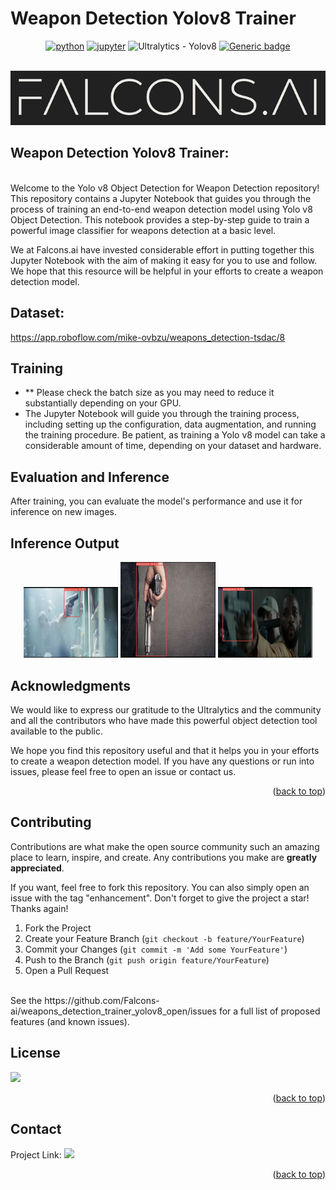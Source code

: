 # Weapon Detection Yolov8 Trainer


<div id="top"></div>
<div align="center">

[![python](https://img.shields.io/badge/Python-3.10-3776AB.svg?style=flat&logo=python&logoColor=white)](https://www.python.org)
[![jupyter](https://img.shields.io/badge/Jupyter-Notebook-F37626.svg?style=flat&logo=Jupyter)](https://jupyterlab.readthedocs.io/en/stable)
<img src="https://img.shields.io/badge/Ultralytics-Yolov8-blue" alt="Ultralytics - Yolov8">
[![Generic badge](https://img.shields.io/badge/FALCONS.AI-Computer_Vision-red.svg)](https://shields.io/)


</div>


<!-- PROJECT LOGO -->
<br />
<div align="center">
  <a href="github.com/Falcons-ai/weapons_detection_trainer_yolov8_open">
    <img src="assets/falcons-logo2.png" alt="Logo" >
  </a>
</div>

## Weapon Detection Yolov8 Trainer:
<br />
Welcome to the Yolo v8 Object Detection for Weapon Detection repository! This repository contains a Jupyter Notebook that guides you through the process of training an end-to-end weapon detection model using Yolo v8 Object Detection. This notebook provides a step-by-step guide to train a powerful image classifier for weapons detection at a basic level.

We at Falcons.ai have invested considerable effort in putting together this Jupyter Notebook with the aim of making it easy for you to use and follow. We hope that this resource will be helpful in your efforts to create a weapon detection model.


## Dataset:
https://app.roboflow.com/mike-ovbzu/weapons_detection-tsdac/8

## Training
- ** Please check the batch size as you may need to reduce it substantially depending on your GPU.
- The Jupyter Notebook will guide you through the training process, including setting up the configuration, data augmentation, and running the training procedure. Be patient, as training a Yolo v8 model can take a considerable amount of time, depending on your dataset and hardware.

## Evaluation and Inference
After training, you can evaluate the model's performance and use it for inference on new images.

## Inference Output 
<p align="center">
  <img src="assets/1.png" alt="Image 1" width="30%" />
  <img src="assets/2.png" alt="Image 2" width="30%" />
  <img src="assets/3.png" alt="Image 3" width="30%" />
</p>



## Acknowledgments
We would like to express our gratitude to the Ultralytics and the community and all the contributors who have made this powerful object detection tool available to the public.

We hope you find this repository useful and that it helps you in your efforts to create a weapon detection model. If you have any questions or run into issues, please feel free to open an issue or contact us.

<p align="right">(<a href="#top">back to top</a>)</p>


## Contributing

Contributions are what make the open source community such an amazing place to learn, inspire, and create. Any contributions you make are **greatly appreciated**.

If you want, feel free to fork this repository. You can also simply open an issue with the tag "enhancement".
Don't forget to give the project a star! Thanks again!

1. Fork the Project
2. Create your Feature Branch (`git checkout -b feature/YourFeature`)
3. Commit your Changes (`git commit -m 'Add some YourFeature'`)
4. Push to the Branch (`git push origin feature/YourFeature`)
5. Open a Pull Request
<br />
See the https://github.com/Falcons-ai/weapons_detection_trainer_yolov8_open/issues for a full list of proposed features (and known issues).



<!-- LICENSE -->
## License

![](https://img.shields.io/badge/License-MIT-blue)

<p align="right">(<a href="#top">back to top</a>)</p>



<!-- CONTACT -->
## Contact

Project Link: ![](github.com/Falcons-ai/weapons_detection_trainer_yolov8_open/)


<p align="right">(<a href="#top">back to top</a>)</p>
